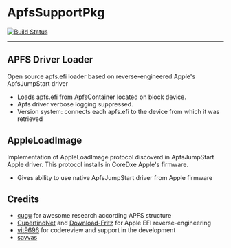 ApfsSupportPkg
==============

[![Build Status](https://travis-ci.org/acidanthera/ApfsSupportPkg.svg?branch=master)](https://travis-ci.org/acidanthera/ApfsSupportPkg)

-----

## APFS Driver Loader
Open source apfs.efi loader based on reverse-engineered Apple's ApfsJumpStart driver

- Loads apfs.efi from ApfsContainer located on block device.
- Apfs driver verbose logging suppressed.
- Version system: connects each apfs.efi to the device from which it was retrieved

## AppleLoadImage
Implementation of AppleLoadImage protocol discoverd in ApfsJumpStart Apple driver. This protocol installs in CoreDxe Apple's firmware.

- Gives ability to use native ApfsJumpStart driver from Apple firmware

## Credits
- [cugu](https://github.com/cugu) for awesome research according APFS structure
- [CupertinoNet](https://github.com/CupertinoNet) and [Download-Fritz](https://github.com/Download-Fritz) for Apple EFI reverse-engineering
- [vit9696](https://github.com/vit9696) for codereview and support in the development
- [savvas](https://github.com/savvamitrofanov) 
